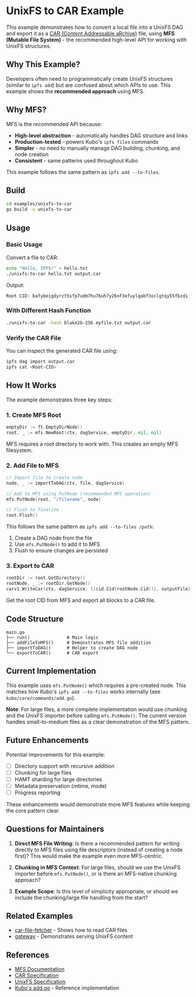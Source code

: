 # UnixFS to CAR Example

This example demonstrates how to convert a local file into a UnixFS DAG and export it as a [CAR (Content Addressable aRchive)](https://ipld.io/specs/transport/car/) file, using **MFS (Mutable File System)** - the recommended high-level API for working with UnixFS structures.

## Why This Example?

Developers often need to programmatically create UnixFS structures (similar to `ipfs add`) but are confused about which APIs to use. This example shows the **recommended approach** using MFS.

## Why MFS?

MFS is the recommended API because:
- **High-level abstraction** - automatically handles DAG structure and links
- **Production-tested** - powers Kubo's `ipfs files` commands
- **Simpler** - no need to manually manage DAG building, chunking, and node creation
- **Consistent** - same patterns used throughout Kubo

This example follows the same pattern as `ipfs add --to-files`.

## Build
```bash
cd examples/unixfs-to-car
go build -o unixfs-to-car
```

## Usage

### Basic Usage

Convert a file to CAR:
```bash
echo "Hello, IPFS!" > hello.txt
./unixfs-to-car hello.txt output.car
```

Output:
```
Root CID: bafybeigdyrzt5sfp7udm7hu76uh7y26nf3efuylqabf3oclgtqy55fbzdi
```

### With Different Hash Function
```bash
./unixfs-to-car -hash blake2b-256 myfile.txt output.car
```

### Verify the CAR File

You can inspect the generated CAR file using:
```bash
ipfs dag import output.car
ipfs cat <Root-CID>
```

## How It Works

The example demonstrates three key steps:

### 1. Create MFS Root
```go
emptyDir := ft.EmptyDirNode()
root, _ := mfs.NewRoot(ctx, dagService, emptyDir, nil, nil)
```

MFS requires a root directory to work with. This creates an empty MFS filesystem.

### 2. Add File to MFS
```go
// Import file to create node
node, _ := importToDAG(ctx, file, dagService)

// Add to MFS using PutNode (recommended MFS operation)
mfs.PutNode(root, "/filename", node)

// Flush to finalize
root.Flush()
```

This follows the same pattern as `ipfs add --to-files /path`:
1. Create a DAG node from the file
2. Use `mfs.PutNode()` to add it to MFS
3. Flush to ensure changes are persisted

### 3. Export to CAR
```go
rootDir := root.GetDirectory()
rootNode, _ := rootDir.GetNode()
carv1.WriteCar(ctx, dagService, []cid.Cid{rootNode.Cid()}, outputFile)
```

Get the root CID from MFS and export all blocks to a CAR file.

## Code Structure
```
main.go
├── run()              # Main logic
├── addFileToMFS()     # Demonstrates MFS file addition
├── importToDAG()      # Helper to create DAG node
└── exportToCAR()      # CAR export
```

## Current Implementation

This example uses `mfs.PutNode()` which requires a pre-created node. This matches how Kubo's `ipfs add --to-files` works internally (see `kubo/core/commands/add.go`).

**Note**: For large files, a more complete implementation would use chunking and the UnixFS importer before calling `mfs.PutNode()`. The current version handles small-to-medium files as a clear demonstration of the MFS pattern.

## Future Enhancements

Potential improvements for this example:
- [ ] Directory support with recursive addition
- [ ] Chunking for large files
- [ ] HAMT sharding for large directories
- [ ] Metadata preservation (mtime, mode)
- [ ] Progress reporting

These enhancements would demonstrate more MFS features while keeping the core pattern clear.

## Questions for Maintainers

1. **Direct MFS File Writing**: Is there a recommended pattern for writing directly to MFS files using file descriptors (instead of creating a node first)? This would make the example even more MFS-centric.

2. **Chunking in MFS Context**: For large files, should we use the UnixFS importer before `mfs.PutNode()`, or is there an MFS-native chunking approach?

3. **Example Scope**: Is this level of simplicity appropriate, or should we include the chunking/large file handling from the start?

## Related Examples

- [car-file-fetcher](../car-file-fetcher/) - Shows how to read CAR files
- [gateway](../gateway/) - Demonstrates serving UnixFS content

## References

- [MFS Documentation](https://pkg.go.dev/github.com/ipfs/boxo/mfs)
- [CAR Specification](https://ipld.io/specs/transport/car/)
- [UnixFS Specification](https://github.com/ipfs/specs/blob/main/UNIXFS.md)
- [Kubo's add.go](https://github.com/ipfs/kubo/blob/master/core/commands/add.go) - Reference implementation